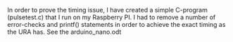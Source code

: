 In order to prove the timing issue, I have created a simple C-program (pulsetest.c) that I run on my Raspberry PI.
I had to remove a number of error-checks and printf() statements in order to achieve the exact timing as the URA has.
See the arduino_nano.odt

